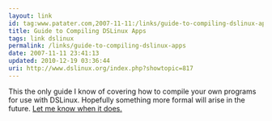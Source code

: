 ```yaml
---
layout: link
id: tag:www.patater.com,2007-11-11:/links/guide-to-compiling-dslinux-apps
title: Guide to Compiling DSLinux Apps
tags: link dslinux
permalink: /links/guide-to-compiling-dslinux-apps
date: 2007-11-11 23:41:13
updated: 2010-12-19 03:36:44
uri: http://www.dslinux.org/index.php?showtopic=817
---
```

This the only guide I know of covering how to compile your own programs for use
with DSLinux. Hopefully something more formal will arise in the future. <a
href="/contact">Let me know when it does.</a>
